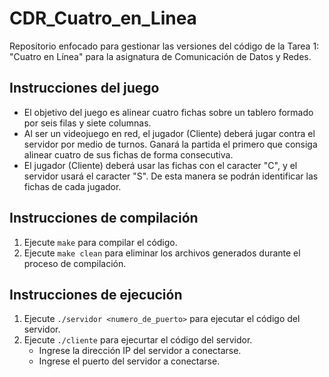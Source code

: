 # CDR_Cuatro_en_Linea

Repositorio enfocado para gestionar las versiones del código de la Tarea 1: "Cuatro en Línea" para la asignatura de Comunicación de Datos y Redes.

## Instrucciones del juego

- El objetivo del juego es alinear cuatro fichas sobre un tablero formado por seis filas y siete columnas.
- Al ser un videojuego en red, el jugador (Cliente) deberá jugar contra el servidor por medio de turnos. Ganará la partida el primero que consiga alinear cuatro de sus fichas de forma consecutiva.
- El jugador (Cliente) deberá usar las fichas con el caracter "C", y el servidor usará el caracter "S". De esta manera se podrán identificar las fichas de cada jugador.

## Instrucciones de compilación

1. Ejecute `make` para compilar el código.
2. Ejecute `make clean` para eliminar los archivos generados durante el proceso de compilación.

## Instrucciones de ejecución

1. Ejecute `./servidor <numero_de_puerto>` para ejecutar el código del servidor.
2. Ejecute `./cliente` para ejecurtar el código del servidor.
   - Ingrese la dirección IP del servidor a conectarse.
   - Ingrese el puerto del servidor a conectarse.
     
